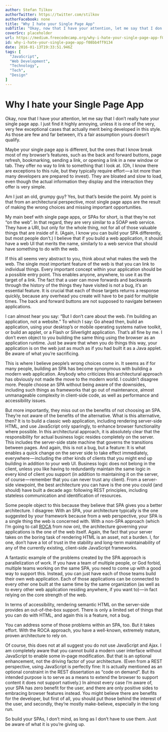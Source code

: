 ```yaml
---
author: Stefan Tilkov
authorTwitter: https://twitter.com/stilkov
authorFacebook: none
title: "Why I hate your Single Page App"
subTitle: "Okay, now that I have your attention, let me say that I don’t really hate your single page app. I just find it highly annoying, unless it..."
coverSrc: placeholder
url: https://medium.freecodecamp.org/why-i-hate-your-single-page-app-f08bb4ff9134
id: why-i-hate-your-single-page-app-f08bb4ff9134
date: 2016-01-13T19:33:51.946Z
tags: [
  "JavaScript",
  "Web Development",
  "Technology",
  "Tech",
  "Design"
]
---
```

# Why I hate your Single Page App

Okay, now that I have your attention, let me say that I don’t really hate your single page app. I just find it highly annoying, unless it is one of the very, very few exceptional cases that actually merit being developed in this style. As those are few and far between, it’s a fair assumption yours doesn’t qualify.

Maybe your single page app is different, but the ones that I know break most of my browser’s features, such as the back and forward buttons, page refresh, bookmarking, sending a link, or opening a link in a new window or tab. They offer no way to link to something that I look at. (Oh, I know there are exceptions to this rule, but they typically require effort — a lot more than many developers are prepared to invest). They are bloated and slow to load, even though the actual information they display and the interaction they offer is very simple.

Am I just an old, grumpy guy? Yes, but that’s beside the point. My point is that from an architectural perspective, most single page apps are the result of making the wrong choices and missing important opportunities.

My main beef with single page apps, or SPAs for short, is that they’re not “on the web”. In that regard, they are very similar to a SOAP web service. They have a URI, but only for the whole thing, not for all of those valuable things that are inside of it. (Again, I know you can build your SPA differently, but most people don’t.) I believe that if you build a web application, it should have a web UI that merits the name, similarly to a web service that should have something to do with the web.

If this all seems very abstract to you, think about what makes the web the web. The single most important feature of the web is that you can link to individual things. Every important concept within your application should be a possible entry point. This enables anyone, anywhere, to use it as the target of a link. The fact that a user can move forwards and backwards through the history of the things they have visited is not a bug, it’s an essential feature. It is crucial that each of those targets returns a response quickly, because any overhead you create will have to be paid for multiple times. The back and forward buttons are not supposed to navigate between applications.

I can almost hear you say: “But I don’t care about the web. I’m building an application, not a website.” To which I say: Go ahead then, build an application, using your desktop’s or mobile operating systems native toolkit, or build an applet, or a Flash or Silverlight application. That’s all fine by me. I don’t even object to you building the same thing using the browser as an application runtime. Just be aware that when you do things this way, your application is on the web just as much as if you had built it as a Java applet. Be aware of what you’re sacrificing.

This is where I believe people’s wrong choices come in. It seems as if for many people, building an SPA has become synonymous with building a modern web application. Anybody who criticizes this architectural approach has obviously not made the move to the modern world. I couldn’t disagree more. People choose an SPA without being aware of the downsides, including such things as frameworks that go out of maintenance, almost unmanageable complexity in client-side code, as well as performance and accessibility issues.

But more importantly, they miss out on the benefits of not choosing an SPA. They’re not aware of the benefits of the alternative. What is this alternative, then? It is to build a classic web application, including rendering server-side HTML, and use JavaScript only sparingly, to enhance browser functionality where possible. In this architectural approach, it is absolutely clear that the responsibility for actual business logic resides completely on the server. This includes the server-side state machine that governs the transitions between pages. And again, this is not a bug, but a feature: It is what enables a quick change on the server side to take effect immediately, everywhere — including the other kinds of clients that you might end up building in addition to your web UI. Business logic does not belong in the client, unless you like having to redundantly maintain the same logic in every kind of client you support (in addition to maintaining it on the server, of course — remember that you can never trust any client). From a server-side viewpoint, the best architecture you can have is the one you could (and should) have built a decade ago: following REST principles, including stateless communication and identification of resources.

Some people object to this because they believe that SPA gives you a better architecture. I disagree: With an SPA, your architecture typically is the one suggested by your framework because from a web perspective, your SPA is a single thing the web is concerned with. With a non-SPA approach (which I’m going to call [ROCA](http://roca-style.org) from now on), the architecture governing your applications is the one of the web itself. Again, the fact that your server takes on the boring task of rendering HTML is an asset, not a burden. I, for one, don’t have a lot of trust in the stability and long-term maintainability of any of the currently existing, client-side JavaScript frameworks.

A fantastic example of the problems created by the SPA approach is parallelization of work. If you have a team of multiple people, or God forbid, multiple teams working on the same SPA, you need to come up with a good way to support this. Instead, you can just have each of those teams build their own web application. Each of those applications can be connected to every other one built at the same time by the same organization (as well as to every other web application residing anywhere, if you want to) — in fact relying on the core strength of the web.

In terms of accessibility, rendering semantic HTML on the server-side provides an out-of-the-box support. There is only a limited set of things that you can do with HTML, and again this is a feature, not a bug.

You can address some of those problems within an SPA, too. But it takes effort. With the ROCA approach, you have a well-known, extremely mature, proven architecture to rely on.

Of course, this does not at all suggest you do not use JavaScript and Ajax. I am completely aware that you cannot build a modern user interface without JavaScript to enable some in-page modification. But that is an optional enhancement, not the driving factor of your architecture. (Even from a REST perspective, using JavaScript is perfectly fine: It is actually mentioned as an optional constraint in the REST dissertation as “code on demand”. But its intended purpose is to serve as a means to extend the browser to support content it does not support natively.) In almost every case I’m aware of, your SPA has zero benefit for the user, and there are only positive sides to embracing browser features instead. You might believe there are benefits for the developer, but first of all, you should put those behind the interest of the user, and secondly, they’re mostly make-believe, especially in the long run.

So build your SPAs, I don’t mind, as long as I don’t have to use them. Just be aware of what it is you’re giving up.








